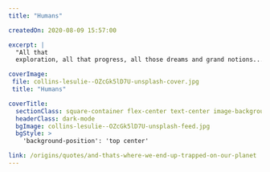 ```yaml
---
title: "Humans"

createdOn: 2020-08-09 15:57:00

excerpt: |
  "All that
  exploration, all that progress, all those dreams and grand notions...

coverImage:
 file: collins-lesulie--OZcGk5lD7U-unsplash-cover.jpg
 title: "Humans"

coverTitle:
  sectionClass: square-container flex-center text-center image-background
  headerClass: dark-mode
  bgImage: collins-lesulie--OZcGk5lD7U-unsplash-feed.jpg
  bgStyle: >
    'background-position': 'top center'

link: /origins/quotes/and-thats-where-we-end-up-trapped-on-our-planet
---
```

